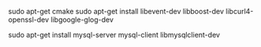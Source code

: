 
sudo apt-get cmake
sudo apt-get install libevent-dev libboost-dev libcurl4-openssl-dev libgoogle-glog-dev

sudo apt-get install mysql-server mysql-client libmysqlclient-dev

